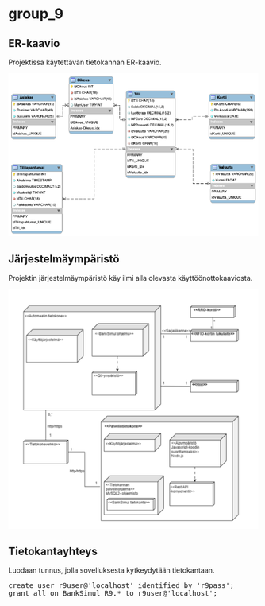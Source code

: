 # group_9

## ER-kaavio

Projektissa käytettävän tietokannan ER-kaavio.

<img src="ER-kaavio.png">

## Järjestelmäympäristö

Projektin järjestelmäympäristö käy ilmi alla olevasta käyttöönottokaaviosta.

<img src="Käyttöönottokaavio.png">

## Tietokantayhteys

Luodaan tunnus, jolla sovelluksesta kytkeydytään tietokantaan.

<pre>
create user r9user@'localhost' identified by 'r9pass';
grant all on BankSimul_R9.* to r9user@'localhost'; 
</pre>